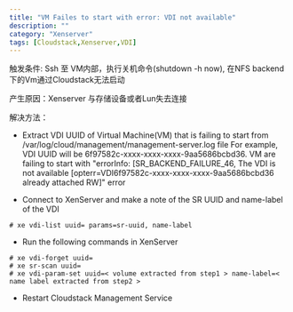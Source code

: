 ```yaml
---
title: "VM Failes to start with error: VDI not available"
description: ""
category: "Xenserver"
tags: [Cloudstack,Xenserver,VDI]
---
```


触发条件: Ssh 至 VM内部，执行关机命令(shutdown -h now), 在NFS backend下的Vm通过Cloudstack无法启动

产生原因：Xenserver 与存储设备或者Lun失去连接

解决方法：

- Extract VDI UUID of Virtual Machine(VM) that is failing to start from /var/log/cloud/management/management-server.log file
    For example, VDI UUID will be 6f97582c-xxxx-xxxx-xxxx-9aa5686bcbd36.
    VM are failing to start with "errorInfo: [SR_BACKEND_FAILURE_46, The VDI is not available [opterr=VDI6f97582c-xxxx-xxxx-xxxx-9aa5686bcbd36 already attached RW]" error

<!-- more -->

- Connect to XenServer and make a note of the SR UUID and name-label of the VDI

<pre><code># xe vdi-list uuid=<VDI uuid from step 1> params=sr-uuid, name-label</code></pre>

- Run the following commands in XenServer

<pre><code># xe vdi-forget uuid=<volume extracted from step 1>
# xe sr-scan uuid=<SR uuid extracted from step 2>
# xe vdi-param-set uuid=< volume extracted from step1 > name-label=< name label extracted from step2 >
</code></pre>

- Restart Cloudstack Management Service
